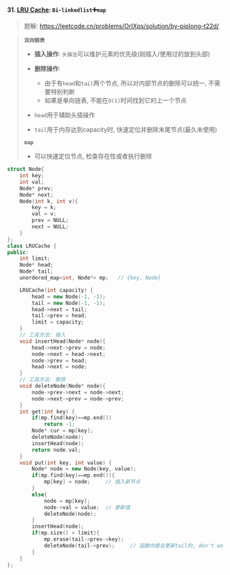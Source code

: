 #### 31. [LRU Cache](https://leetcode.cn/problems/OrIXps/): `Bi-linkedlist`➕`map`

> 题解: https://leetcode.cn/problems/OrIXps/solution/by-piplong-t22d/

> **`双向链表`**
> 
> - **插入操作**: `头插法`可以维护元素的优先级(刚插入/使用过的放到头部)
>
> - **删除操作**:
>   - 由于有`head`和`tail`两个节点, 所以对内部节点的删除可以统一, 不需要特别判断
>   - 如果是单向链表, 不能在`O(1)`时间找到它的上一个节点
>
> - `head`用于辅助头插操作
> 
> - `tail`用于内存达到capacity时, 快速定位并删除末尾节点(最久未使用)
> 
> **`map`**
> 
> - 可以快速定位节点, 检查存在性或者执行删除

```CPP
struct Node{
    int key;
    int val;
    Node* prev;
    Node* next;
    Node(int k, int v){
        key = k;
        val = v;
        prev = NULL;
        next = NULL;
    }
};
class LRUCache {
public:
    int limit;
    Node* head;
    Node* tail;
    unordered_map<int, Node*> mp;   // {key, Node}

    LRUCache(int capacity) {
        head = new Node(-1, -1);
        tail = new Node(-1, -1);
        head->next = tail;
        tail->prev = head;
        limit = capacity;
    }
    // 工具方法: 插入
    void insertHead(Node* node){
        head->next->prev = node;
        node->next = head->next;
        node->prev = head;
        head->next = node;
    }
    // 工具方法: 删除
    void deleteNode(Node* node){
        node->prev->next = node->next;
        node->next->prev = node->prev;
    }
    int get(int key) {
        if(mp.find(key)==mp.end())
            return -1;
        Node* cur = mp[key];
        deleteNode(node);
        insertHead(node);
        return node.val;
    }
    void put(int key, int value) {
        Node* node = new Node(key, value);
        if(mp.find(key)==mp.end()){
            mp[key] = node;     // 插入新节点
        }
        else{
            node = mp[key];
            node->val = value;  // 更新值
            deleteNode(node);
        }
        insertHead(node);
        if(mp.size() > limit){
            mp.erase(tail->prev->key);
            deleteNode(tail->prev);     // 函数内是会更新tail的, don't worry
        }
    }
};
```